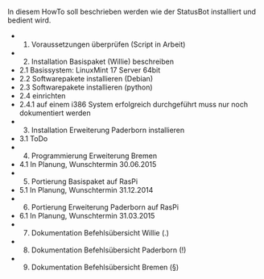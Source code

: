 In diesem HowTo soll beschrieben werden wie der StatusBot installiert und bedient wird.

* 1. Voraussetzungen überprüfen (Script in Arbeit)
* 2. Installation Basispaket (Willie) beschreiben
* 2.1 Basissystem: LinuxMint 17 Server 64bit
* 2.2 Softwarepakete installieren (Debian)
* 2.3 Softwarepakete installieren (python)
* 2.4 einrichten
* 2.4.1 auf einem i386 System erfolgreich durchgeführt muss nur noch dokumentiert werden
* 3. Installation Erweiterung Paderborn installieren
* 3.1 ToDo
* 4. Programmierung Erweiterung Bremen
* 4.1 In Planung, Wunschtermin 30.06.2015
* 5. Portierung Basispaket auf RasPi
* 5.1 In Planung, Wunschtermin 31.12.2014
* 6. Portierung Erweiterung Paderborn auf RasPi
* 6.1 In Planung, Wunschtermin 31.03.2015
* 7. Dokumentation Befehlsübersicht Willie (.)
* 8. Dokumentation Befehlsübersicht Paderborn (!)
* 9. Dokumentation Befehlsübersicht Bremen (§)